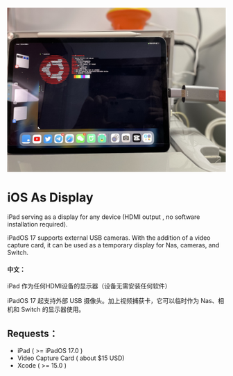 ![Screenshot](./ScreenShot.jpg)


# iOS As Display

iPad serving as a display for any device (HDMI output , no software installation required).

iPadOS 17 supports external USB cameras. With the addition of a video capture card, it can be used as a temporary display for Nas, cameras, and Switch.


#### 中文：
iPad 作为任何HDMI设备的显示器（设备无需安装任何软件）

iPadOS 17 起支持外部 USB 摄像头。加上视频捕获卡，它可以临时作为 Nas、相机和 Switch 的显示器使用。

## Requests：

* iPad ( >= iPadOS 17.0 )
* Video Capture Card ( about $15 USD)
* Xcode ( >= 15.0 )